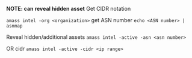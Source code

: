 
**NOTE: can reveal hidden asset**
Get CIDR notation

`amass intel -org <organization>`
get ASN number
`echo <ASN number> | asnmap`

Reveal hidden/additional assets
`amass intel -active -asn <asn number>`

OR cidr
`amass intel -active -cidr <ip range>`

